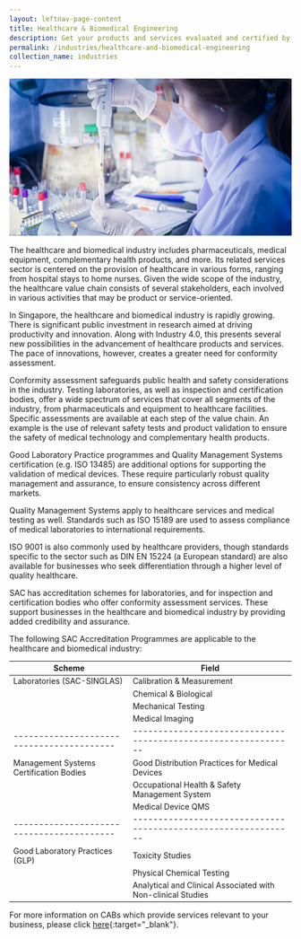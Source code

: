 ```yaml
---
layout: leftnav-page-content
title: Healthcare & Biomedical Engineering
description: Get your products and services evaluated and certified by a Singapore Accreditation Council (SAC)-accredited Conformity Assessment Body (CAB).
permalink: /industries/healthcare-and-biomedical-engineering
collection_name: industries
---
```


![Healthcare & Biomedical Engineering](/images/industries/healthcare-and-biomedical-engineering.jpg)

The healthcare and biomedical industry includes pharmaceuticals, medical equipment, complementary health products, and more. Its related services sector is centered on the provision of healthcare in various forms, ranging from hospital stays to home nurses. Given the wide scope of the industry, the healthcare value chain consists of several stakeholders, each involved in various activities that may be product or service-oriented.

In Singapore, the healthcare and biomedical industry is rapidly growing. There is significant public investment in research aimed at driving productivity and innovation. Along with Industry 4.0, this presents several new possibilities in the advancement of healthcare products and services. The pace of innovations, however, creates a greater need for conformity assessment. 

Conformity assessment safeguards public health and safety considerations in the industry. Testing laboratories, as well as inspection and certification bodies, offer a wide spectrum of services that cover all segments of the industry, from pharmaceuticals and equipment to healthcare facilities. Specific assessments are available at each step of the value chain. An example is the use of relevant safety tests and product validation to ensure the safety of medical technology and complementary health products. 

Good Laboratory Practice programmes and Quality Management Systems certification (e.g. ISO 13485) are additional options for supporting the validation of medical devices. These require particularly robust quality management and assurance, to ensure consistency across different markets. 

Quality Management Systems apply to healthcare services and medical testing as well. Standards such as ISO 15189 are used to assess compliance of medical laboratories to international requirements. 

ISO 9001 is also commonly used by healthcare providers, though standards specific to the sector such as DIN EN 15224 (a European standard) are also available for businesses who seek differentiation through a higher level of quality healthcare.

SAC has accreditation schemes for laboratories, and for inspection and certification bodies who offer conformity assessment services. These support businesses in the healthcare and biomedical industry by providing added credibility and assurance.

The following SAC Accreditation Programmes are applicable to the healthcare and biomedical industry:

| Scheme                                  | Field                                                        |
|-----------------------------------------|--------------------------------------------------------------|
| Laboratories (SAC-SINGLAS)              | Calibration & Measurement                                    |
|                                         | Chemical & Biological                                        |
|                                         | Mechanical Testing                                           |
|                                         | Medical Imaging                                              |
|-----------------------------------------|--------------------------------------------------------------|
| Management Systems Certification Bodies | Good Distribution Practices for Medical Devices              |
|                                         | Occupational Health & Safety Management System               |
|                                         | Medical Device QMS                                           |
|-----------------------------------------|--------------------------------------------------------------|
| Good Laboratory Practices (GLP)         | Toxicity Studies                                             |
|                                         | Physical Chemical Testing                                    |
|                                         | Analytical and Clinical Associated with Non-clinical Studies |

For more information on CABs which provide services relevant to your business, please click [here](/services/accreditation-services){:target="_blank"}.
